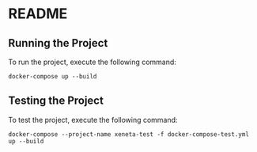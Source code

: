 # README

## Running the Project

To run the project, execute the following command:

```
docker-compose up --build
```

## Testing the Project

To test the project, execute the following command:

```
docker-compose --project-name xeneta-test -f docker-compose-test.yml up --build
```
